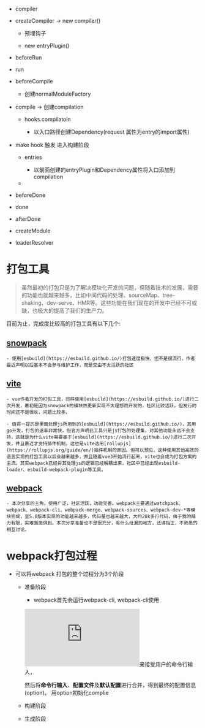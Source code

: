 - compiler 


- createCompiler  ->  new compiler()  

    - 预埋钩子

    - new entryPlugin()

- beforeRun

- run

- beforeCompile

  - 创建normalModuleFactory

- compile ->  创建compilation

  - hooks.compilatoin

    - 以入口路径创建Dependency(request 属性为entry的import属性)

- make hook 触发 进入构建阶段

    - entries

      - 以前面创建的entryPlugin和Dependency属性将入口添加到compilation

    - 

- beforeDone

- done

- afterDone

- createModule

 - loaderResolver


# 打包工具

  > 虽然最初的打包只是为了解决模块化开发的问题，但随着技术的发展，需要的功能也就越来越多，比如中间代码的处理、sourceMap、tree-shaking、dev-serve、HMR等。这些功能在我们现在的开发中已经不可或缺，也极大的提高了我们的生产力。
  
  目前为止，完成度比较高的打包工具有以下几个:
  
  ## [snowpack](https://www.snowpack.dev/)

    - 使用[esbuild](https://esbuild.github.io/)打包速度极快、但不是很流行，作者最近声明以后基本不会参与维护工作，而是交由不太活跃的社区

  ## [vite](https://github.com/vitejs/vite)

    - vue作者开发的打包工具，同样使用[esbuild](https://esbuild.github.io/)进行二次开发，最初是因为snowpack的模块热更新实现不太理想而开发的，社区比较活跃，但发行的时间还不是很长，问题比较多。

    - 值得一提的是里面处理js所用到的[esbuild](https://esbuild.github.io/)，其用go开发，打包的速率非常快，但官方声明此工具只是js打包的处理集，对其他功能永远不会支持，这就是为什么vite需要基于[esbuild](https://esbuild.github.io/)进行二次开发，并且最近才支持插件机制，这也是vite选用[rollupjs](https://rollupjs.org/guide/en/)插件机制的原因。但可以预见，这种使用其他高效的语言实现的打包工具以后会越来越多，并且随着vue3开始流行起来，vite也会成为打包方案的主流。其实webpack已经将其处理js的逻辑已经解耦出来，社区中已经出现esbuild-loader、esbuild-webpack-plugin等工具。

  ## [webpack](https://webpack.docschina.org)

    - 本次分享的主角，使用广泛，社区活跃，功能完善。webpack主要通过watchpack、webpack、webpack-cli、webpack-merge、webpack-sources、webpack-dev-*等模块完成，至5.0版本实现的功能越来越多，代码量也越来越大，大约20k多行代码，由于我的精力有限，实难面面俱到。本次分享准备也不是很充分，有什么纰漏的地方，还请指正，不熟悉的相互讨论。
      



# webpack打包过程

- 可以将webpack 打包的整个过程分为3个阶段

  - 准备阶段

    - webpack首先会运行webpack-cli, webpack-cli使用
    
    ![Commander.js](https://github.com/tj/commander.js "Commander.js")来接受用户的命令行输入，
    
    然后将**命令行输入**、**配置文件**及**默认配置**进行合并，得到最终的配置信息(option)。
    用option初始化complie
    


  - 构建阶段

  - 生成阶段 